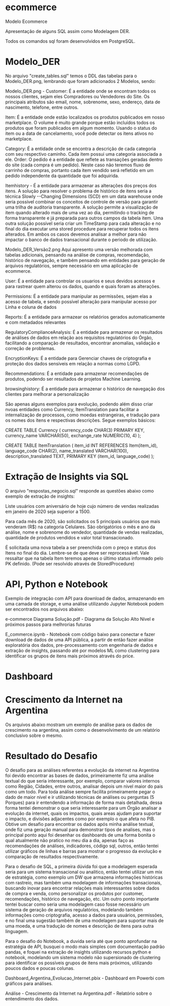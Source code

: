 # ecommerce
Modelo Ecommerce

Apresentação de alguns SQL assim como Modelagem DER. 

Todos os comandos sql foram desenvolvidos em PostgreSQL.

# Modelo_DER
No arquivo "create_tables.sql" temos o DDL das tabelas para o Modelo_DER.png, lembrando que foram adicionados 2 Modelos, sendo:

Modelo_DER.png - 
Customer: É a entidade onde se encontram todos os nossos clientes, sejam eles Compradores ou Vendedores do Site. Os principais atributos são email, nome, sobrenome, sexo, endereço, data de nascimento, telefone, entre outros.

Item: É a entidade onde estão localizados os produtos publicados em nosso marketplace. O volume é muito grande porque estão incluídos todos os produtos que foram publicados em algum momento. Usando o status do item ou a data de cancelamento, você pode detectar os itens ativos no marketplace. 

Category: É a entidade onde se encontra a descrição de cada categoria com seu respectivo caminho. Cada item possui uma categoria associada a ele.
Order: O pedido é a entidade que reflete as transações geradas dentro do site (cada compra é um pedido). Neste caso não teremos fluxo de carrinho de compras, portanto cada item vendido será refletido em um pedido independente da quantidade que foi adquirida.

Itemhistory - É a entidade para armazenar as alterações dos preços dos itens. A solução para resolver o problema de histórico de itens seria a técnica Slowly --Changing Dimensions (SCD) em um data warehouse onde seria possível combinar os conceitos de controle de versão para garantir uma trilha de auditoria transparente. A solução permite a visualização de item quando alterado mais de uma vez ao dia, permitindo o tracking de forma transparente e já preparada para outros campos da tabela item. Uma outra solução possível seria criar um TimeStamp para cada alteração e no final do dia executar uma stored procedure para recuperar todos os itens alterados. Em ambos os casos devemos analisar a melhor para não impactar o banco de dados transacional durante o periodo de utilização.

Modelo_DER_Versão2.png
Aqui apresento uma versão melhorada com tabelas adicionais, pensando na análise de compras, recomendação, histórico de navegação, e também pensando em entidades para geração de arquivos regulatórios, sempre necessário em uma aplicação de ecommerce.

User: É a entidade para controlar os usuarios e seus devidos acessos e para rastrear quem alterou os dados, quando e quais foram as alterações.

Permissions: É a entidade para manipular as permissões, sejam elas a acesso de tabela, e sendo possível alteração para manipular acesso por Linha e coluna de dados

Reports: É a entidade para armazear os relatórios gerados automaticamente e com metadados relevantes

RegulatoryComplianceAnalysis: É a entidade para armazenar os resultados de análises de dados em relação aos requisitos regulatórios do Órgão, facilitando a comparação de resultados, encontrar anomalias, validação e correção de problemas.

EncryptionKeys: É a entidade para Gerenciar chaves de criptografia e proteção dos dados sensiveis em relação a normas como LGPD.

Recommendations: É a entidade para armazenar recomendações de produtos, podendo ser resultados de projetos Machine Learning.

browsinghistory: É a entidade para armazenar o histórico de navegação dos clientes para melhorar a personalização

São apenas alguns exemplos para evolução, podendo além disso criar nvoas entidades como Currency, ItemTranslation para facilitar a internalização de processos, como moedas estrangeiras, e tradução para os nomes dos itens e respectivas descrições. Segue exemplos básicos:

CREATE TABLE Currency (
    currency_code CHAR(3) PRIMARY KEY,
    currency_name VARCHAR(50),
    exchange_rate NUMERIC(10, 4)
);

CREATE TABLE ItemTranslation (
    item_id INT REFERENCES Item(item_id),
    language_code CHAR(2),
    name_translated VARCHAR(100),
    description_translated TEXT,
    PRIMARY KEY (item_id, language_code)
);

# Extração de Insights via SQL

O arquivo "respostas_negocio.sql" responde as questões abaixo como exemplo de extração de insights:

Liste usuários com aniversário de hoje cujo número de vendas realizadas em janeiro de 2020 seja superior a 1500.

Para cada mês de 2020, são solicitados os 5 principais usuários que mais venderam (R$) na categoria Celulares. São obrigatórios o mês e ano da análise, nome e sobrenome do vendedor, quantidade de vendas realizadas, quantidade de produtos vendidos e valor total transacionado.

É solicitada uma nova tabela a ser preenchida com o preço e status dos Itens no final do dia. Lembre-se de que deve ser reprocessável. Vale ressaltar que na tabela Item teremos apenas o último status informado pelo PK definido. (Pode ser resolvido através de StoredProcedure)

# API, Python e Notebook

Exemplo de integração com API para download de dados, armazenando em uma camada de storage, e uma análise utilizando Jupyter Notebook podem ser encontrados nos arquivos abaixo:

e-commerce Diagrama Solução.pdf - Diagrama da Solução Alto Nível e próximos passos para melhrorias futuras

E_commerce.ipynb - Notebook com código baixo para conectar e fazer download de dados de uma API pública, a partir de então fazer análise exploratória dos dados, pre-processamento com engenharia de dados e extração de insights, passando até por modelos ML como clustering para identificar os grupos de itens mais próximos através do price.

# Dashboard

# Crescimento da Internet na Argentina

Os arquivos abaixo mostram um exemplo de análise para os dados de crescimento na argentina, assim como o desenvolvimento de um relatório conclusivo sobre o mesmo.

# Resultado do Desafio

O desafio para as análises referentes a evolução da internet na Argentina foi devido encontrar as bases de dados, primeiramente fiz uma análise textual do que seria interessante, por exemplo, comparar valores internos como Região, Cidades, entre outros, analisar depois um nivel maior do pais como um todo. Para toda análise sempre facilita primeiramente pegar o dado de maior nível e ir utilizando técnicas de análises ou perguntas (5 Porques) para ir entendendo a informação de forma mais detalhada, dessa forma tentei demonstrar o que seria interessante para um Órgão analisar a evolução da internet, quais os impactos, quais areas ajudam para suportar o impacto, e divisões adjacentes como por exemplo o que afeta no PIB. Obtive um desafio para encontrar os dados após minha análise textual, onde fiz uma geração manual para demonstrar tipos de analises, mas o principal ponto aqui foi desenhar os dashboards de uma forma bonita o qual atualmente não pratico no meu dia a dia, apenas faço as recomendações de análises, indicadores, código sql, outros, então tentei utilizar gráficos de linhas e barras para mostrar o progresso da evolução e comparação de resultados respectivamente.

Para o desafio de SQL, a primeira dúvida foi que a modelagem esperada seria para um sistema transacional ou analitico, então tentei utilizar um mix de estratégia, como exemplo um DW que armazena informações históricas com rastreio, mas também uma modelagem de informações transacionais, buscando inovar para encontrar relações mais interessantes sobre dados de compra e venda, como personalizar os produtos por customer, recomendações, histórico de navegação, etc. Um outro ponto importante tentei buscar como seria uma modelagem caso fosse necessário um sistema de geração de arquivos regulatórios, modelando também informações como criptografia, acesso a dados para usuários, permissões, e no final uma sugestão também de uma modelagem para suportar mais de uma moeda, e uma tradução de nomes e descrição de itens para outra linguagem.

Para o desafio do Notebook, a duvida seria até que ponto aprofundar na estratégia de API, busquei o modo mais simples com documentação padrão pandas, e foquei na extração de insights utilizando recursos python e notebook, modelando um sistema modelo não supersionado de clustering para identificar os possíveis grupos de itens mais próximos, utilizando poucos dados e poucas colunas.

Dashboard_Argentina_Evolucao_Internet.pbix - Dashboard em Powerbi com gráficos para análises.

Análise - Crescimento da Internet na Argentina.pdf - Relatório sobre o entendimento dos dados.



